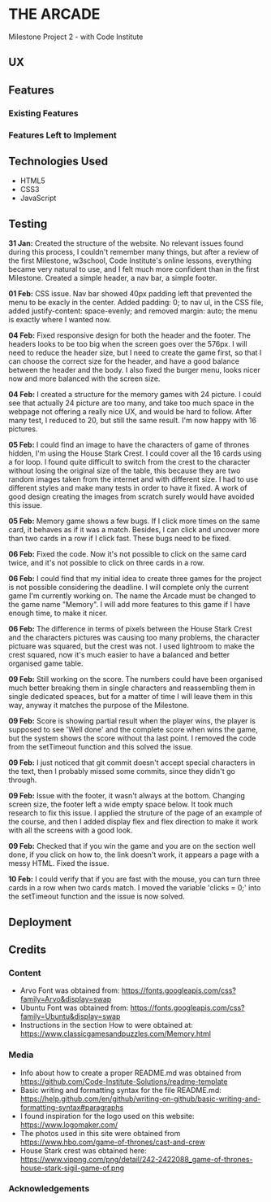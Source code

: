 # THE ARCADE

Milestone Project 2 - with Code Institute



## UX


## Features


### Existing Features


### Features Left to Implement

## Technologies Used
- HTML5
- CSS3
- JavaScript

## Testing
**31 Jan:** Created the structure of the website. No relevant issues found during this process, I couldn't remember many things, but after a review of the first Milestone, w3school, Code Institute's online lessons, everything became very natural to use, and I felt much more confident than in the first Milestone. Created a simple header, a nav bar, a simple footer.

**01 Feb:** CSS issue. Nav bar showed 40px padding left that prevented the menu to be exacly in the center. Added padding: 0; to nav ul, in the CSS file, added justify-content: space-evenly; and removed margin: auto; the menu is exactly where I wanted now.

**04 Feb:** Fixed responsive design for both the header and the footer. The headers looks to be too big when the screen goes over the 576px. I will need to reduce the header size, but I need to create the game first, so that I can choose the correct size for the header, and have a good balance between the header and the body. I also fixed the burger menu, looks nicer now and more balanced with the screen size.

**04 Feb:** I created a structure for the memory games with 24 picture. I could see that actually 24 picture are too many, and take too much space in the webpage not offering a really nice UX, and would be hard to follow. After many test, I reduced to 20, but still the same result. I'm now happy with 16 pictures.

**05 Feb:** I could find an image to have the characters of game of thrones hidden, I'm using the House Stark Crest. I could cover all the 16 cards using a for loop. I found quite difficult to switch from the crest to the character without losing the original size of the table, this because they are two random images taken from the internet and with different size. I had to use different styles and make many tests in order to have it fixed. A work of good design creating the images from scratch surely would have avoided this issue.

**05 Feb:** Memory game shows a few bugs. If I click more times on the same card, it behaves as if it was a match. Besides, I can click and uncover more than two cards in a row if I click fast. These bugs need to be fixed.

**06 Feb:** Fixed the code. Now it's not possible to click on the same card twice, and it's not possible to click on three cards in a row.

**06 Feb:** I could find that my initial idea to create three games for the project is not possible considering the deadline. I will complete only the current game I'm currently working on. The name the Arcade must be changed to the game name "Memory". I will add more features to this game if I have enough time, to make it nicer.

**06 Feb:** The difference in terms of pixels between the House Stark Crest and the characters pictures was causing too many problems, the character pictuare was squared, but the crest was not. I used lightroom to make the crest squared, now it's much easier to have a balanced and better organised game table.

**09 Feb:** Still working on the score. The numbers could have been organised much better breaking them in single characters and reassembling them in single dedicated speaces, but for a matter of time I will leave them in this way, anyway it matches the purpose of the Milestone.

**09 Feb:** Score is showing partial result when the player wins, the player is supposed to see 'Well done' and the complete score when wins the game, but the system shows the score without tha last point. I removed the code from the setTimeout function and this solved the issue.

**09 Feb:** I just noticed that git commit doesn't accept special characters in the text, then I probably missed some commits, since they didn't go through.

**09 Feb:** Issue with the footer, it wasn't always at the bottom. Changing screen size, the footer left a wide empty space below. It took much research to fix this issue. I applied the struture of the page of an example of the course, and then I added display flex and flex direction to make it work with all the screens with a good look.

**09 Feb:** Checked that if you win the game and you are on the section well done, if you click on how to, the link doesn't work, it appears a page with a messy HTML. Fixed the issue.

**10 Feb:** I could verify that if you are fast with the mouse, you can turn three cards in a row when two cards match. I moved the variable 'clicks = 0;' into the setTimeout function and the issue is now solved.



## Deployment


## Credits
### Content
- Arvo Font was obtained from: https://fonts.googleapis.com/css?family=Arvo&display=swap
- Ubuntu Font was obtained from: https://fonts.googleapis.com/css?family=Ubuntu&display=swap
- Instructions in the section How to were obtained at: https://www.classicgamesandpuzzles.com/Memory.html

### Media
- Info about how to create a proper README.md was obtained from https://github.com/Code-Institute-Solutions/readme-template
- Basic writing and formatting syntax for the file README.md: https://help.github.com/en/github/writing-on-github/basic-writing-and-formatting-syntax#paragraphs
- I found inspiration for the logo used on this website: https://www.logomaker.com/
- The photos used in this site were obtained from https://www.hbo.com/game-of-thrones/cast-and-crew
- House Stark crest was obtained here: https://www.vippng.com/png/detail/242-2422088_game-of-thrones-house-stark-sigil-game-of.png

### Acknowledgements